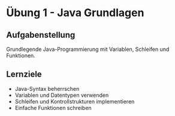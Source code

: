 # Übung 1 - Java Grundlagen

## Aufgabenstellung
Grundlegende Java-Programmierung mit Variablen, Schleifen und Funktionen.

## Lernziele
- Java-Syntax beherrschen
- Variablen und Datentypen verwenden
- Schleifen und Kontrollstrukturen implementieren
- Einfache Funktionen schreiben
